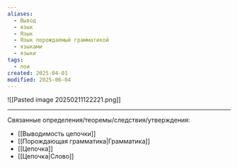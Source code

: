 ```yaml
---
aliases:
  - Вывод
  - язык
  - Язык
  - Язык порождаемый грамматикой
  - языками
  - языки
tags:
  - лои
created: 2025-04-01
modified: 2025-06-04
---
```

![[Pasted image 20250211122221.png]]

---
Связанные определения/теоремы/следствия/утверждения:
- [[Выводимость цепочки]]
- [[Порождающая грамматика|Грамматика]]
- [[Цепочка]]
- [[Цепочка|Слово]]